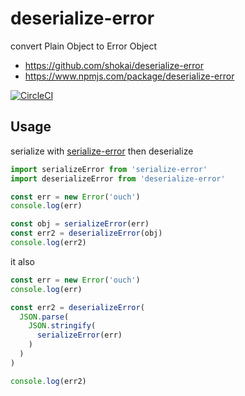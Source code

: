 # deserialize-error

convert Plain Object to Error Object

- https://github.com/shokai/deserialize-error
- https://www.npmjs.com/package/deserialize-error

[![CircleCI](https://circleci.com/gh/shokai/deserialize-error.svg?style=svg)](https://circleci.com/gh/shokai/deserialize-error)


## Usage

serialize with [serialize-error](https://www.npmjs.com/package/serialize-error) then deserialize

```javascript
import serializeError from 'serialize-error'
import deserializeError from 'deserialize-error'

const err = new Error('ouch')
console.log(err)

const obj = serializeError(err)
const err2 = deserializeError(obj)
console.log(err2)
```

it also

```javascript
const err = new Error('ouch')
console.log(err)

const err2 = deserializeError(
  JSON.parse(
    JSON.stringify(
      serializeError(err)
    )
  )
)

console.log(err2)
```

